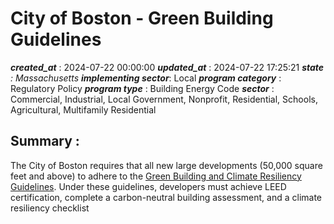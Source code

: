 # City of Boston - Green Building Guidelines 
 ***created_at*** : 2024-07-22 00:00:00 
 ***updated_at*** : 2024-07-22 17:25:21 
 ***state** : Massachusetts 
 **implementing sector***: Local 
 ***program category*** : Regulatory Policy 
 ***program type*** : Building Energy Code 
 ***sector*** : Commercial, Industrial, Local Government, Nonprofit, Residential, Schools, Agricultural, Multifamily Residential 
 ## Summary : 
 The City of Boston requires that all new large developments (50,000 square
feet and above) to adhere to the [Green Building and Climate Resiliency
Guidelines](https://library.municode.com/ma/boston/codes/redevelopment_authority?nodeId=ART37GRBU).
Under these guidelines, developers must achieve LEED certification, complete a
carbon-neutral building assessment, and a climate resiliency checklist  

 
 